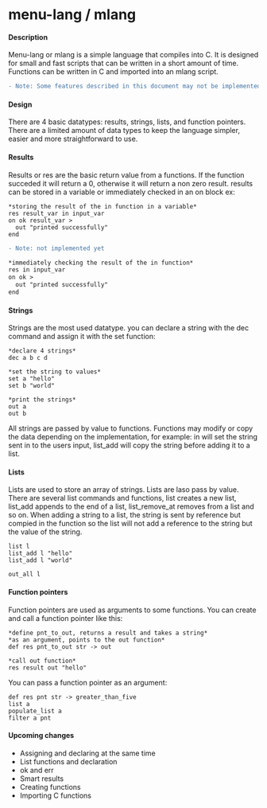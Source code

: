 # menu-lang / mlang

#### Description
Menu-lang or mlang is a simple language that compiles into C. 
It is designed for small and fast scripts that can be written in a short amount of time. 
Functions can be written in C and imported into an mlang script. 
```diff
- Note: Some features described in this document may not be implemented yet.
```

#### Design
There are 4 basic datatypes: results, strings, lists, and function pointers. There are a limited amount of data types to keep the language simpler, easier and more straightforward to use.

#### Results
Results or res are the basic return value from a functions. If the function succeded it will return a 0, otherwise it will return a non zero result. results can be stored in a variable or immediately checked in an on block ex:
```
*storing the result of the in function in a variable*
res result_var in input_var
on ok result_var >
  out "printed successfully"
end
```
``` diff
- Note: not implemented yet

*immediately checking the result of the in function*
res in input_var
on ok >
  out "printed successfully"
end
```

#### Strings
Strings are the most used datatype. you can declare a string with the dec command and assign it with the set function:
```
*declare 4 strings*
dec a b c d

*set the string to values*
set a "hello"
set b "world"

*print the strings*
out a
out b
```

All strings are passed by value to functions. Functions may modify or copy the data depending on the implementation, for example: in will set the string sent in to the users input, list_add will copy the string before adding it to a list.

#### Lists
Lists are used to store an array of strings. Lists are laso pass by value. There are several list commands and functions, list creates a new list, list_add appends to the end of a list, list_remove_at removes from a list and so on. When adding a string to a list, the string is sent by reference but compied in the function so the list will not add a reference to the string but the value of the string.
```
list l
list_add l "hello"
list_add l "world"

out_all l
```

#### Function pointers
Function pointers are used as arguments to some functions. You can create and call a function pointer like this:
```
*define pnt_to_out, returns a result and takes a string*
*as an argument, points to the out function*
def res pnt_to_out str -> out

*call out function*
res result out "hello"
```

You can pass a function pointer as an argument:

```
def res pnt str -> greater_than_five
list a
populate_list a
filter a pnt
```

#### Upcoming changes
- Assigning and declaring at the same time
- List functions and declaration
- ok and err
- Smart results
- Creating functions
- Importing C functions

